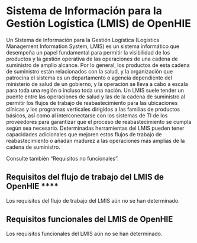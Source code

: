 # Sistema de Información para la Gestión Logística (LMIS) de OpenHIE

Un Sistema de Información para la Gestión Logística (Logistics Management Information System, LMIS) es un sistema informático que desempeña un papel fundamental para permitir la visibilidad de los productos y la gestión operativa de las operaciones de una cadena de suministro de amplio alcance. Por lo general, los productos de esta cadena de suministro están relacionados con la salud, y la organización que patrocina el sistema es un departamento o agencia dependiente del ministerio de salud de un gobierno, y la operación se lleva a cabo a escala para toda una región o incluso toda una nación. Un LMIS suele tender un puente entre las operaciones de salud y las de la cadena de suministro al permitir los flujos de trabajo de reabastecimiento para las ubicaciones clínicas y los programas verticales dirigidos a las familias de productos básicos, así como al interconectarse con los sistemas de TI de los proveedores para garantizar que el proceso de reabastecimiento se cumpla según sea necesario. Determinadas herramientas del LMIS pueden tener capacidades adicionales que mejoren estos flujos de trabajo de reabastecimiento o añadan madurez a las operaciones más amplias de la cadena de suministro.

Consulte también “Requisitos no funcionales”.

## Requisitos del flujo de trabajo del LMIS de OpenHIE ****&#x20;

Los requisitos del flujo de trabajo del LMIS aún no se han determinado.

## Requisitos funcionales del LMIS de OpenHIE

Los requisitos funcionales del LMIS aún no se han determinado.
